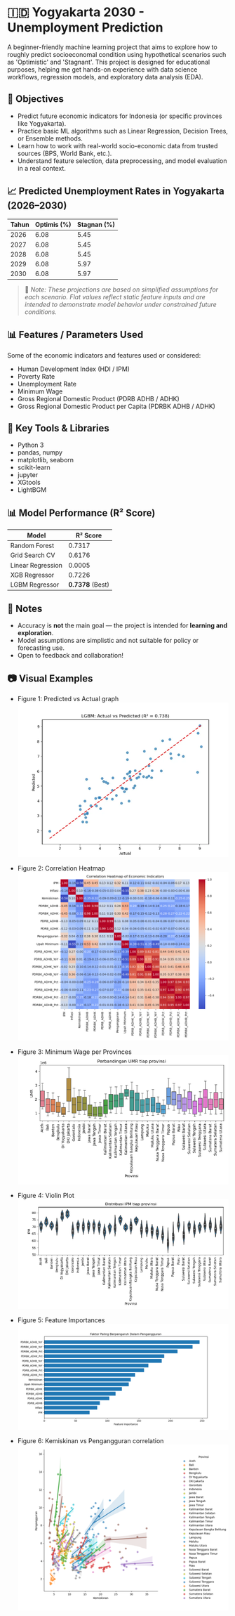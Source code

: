 # 🇮🇩 Yogyakarta 2030 - Unemployment Prediction

A beginner-friendly machine learning project that aims to explore how to roughly predict socioeconomal condition using hypothetical scenarios such as 'Optimistic' and 'Stagnant'. This project is designed for educational purposes, helping me get hands-on experience with data science workflows, regression models, and exploratory data analysis (EDA).

## 🧠 Objectives

- Predict future economic indicators for Indonesia (or specific provinces like Yogyakarta).
- Practice basic ML algorithms such as Linear Regression, Decision Trees, or Ensemble methods.
- Learn how to work with real-world socio-economic data from trusted sources (BPS, World Bank, etc.).
- Understand feature selection, data preprocessing, and model evaluation in a real context.

## 📈 Predicted Unemployment Rates in Yogyakarta (2026–2030)

| Tahun | Optimis (%) | Stagnan (%) |
|-------|-------------|-------------|
| 2026  | 6.08        | 5.45        |
| 2027  | 6.08        | 5.45        |
| 2028  | 6.08        | 5.45        |
| 2029  | 6.08        | 5.97        |
| 2030  | 6.08        | 5.97        |

> 📌 *Note: These projections are based on simplified assumptions for each scenario. Flat values reflect static feature inputs and are intended to demonstrate model behavior under constrained future conditions.*


## 📊 Features / Parameters Used

Some of the economic indicators and features used or considered:

- Human Development Index (HDI / IPM)
- Poverty Rate 
- Unemployment Rate
- Minimum Wage
- Gross Regional Domestic Product (PDRB ADHB / ADHK)
- Gross Regional Domestic Product per Capita (PDRBK ADHB / ADHK)

## 📌 Key Tools & Libraries

- Python 3
- pandas, numpy
- matplotlib, seaborn
- scikit-learn
- jupyter
- XGtools
- LightBGM

## 📊 Model Performance (R² Score)

| Model              | R² Score            |
|--------------------|---------------------|
| Random Forest       | 0.7317              |
| Grid Search CV      | 0.6176              |
| Linear Regression   | 0.0005              |
| XGB Regressor       | 0.7226              |
| LGBM Regressor      | **0.7378** (Best)   |

## 📝 Notes

- Accuracy is **not** the main goal — the project is intended for **learning and exploration**.
- Model assumptions are simplistic and not suitable for policy or forecasting use.
- Open to feedback and collaboration!

## 📷 Visual Examples

- Figure 1: Predicted vs Actual graph
![](Figure_1.png)

- Figure 2: Correlation Heatmap
![](Figure_2.png)

- Figure 3: Minimum Wage per Provinces
![](Figure_3.png)

- Figure 4: Violin Plot
![](Figure_4.png)

- Figure 5: Feature Importances
![](Figure_5.png)

- Figure 6: Kemiskinan vs Pengangguran correlation
![](Figure_6.png)